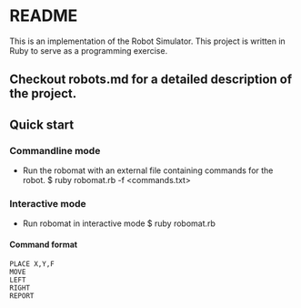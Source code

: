 # README
This is an implementation of the Robot Simulator. This project is written in Ruby to serve as a programming exercise. 

Checkout robots.md for a detailed description of the project.
---
## Quick start

### Commandline mode
+ Run the robomat with an external file containing commands for the robot.
    $ ruby robomat.rb -f <commands.txt>

### Interactive mode

+ Run robomat in interactive mode
    $ ruby robomat.rb

#### Command format

    PLACE X,Y,F
    MOVE
    LEFT
    RIGHT
    REPORT

